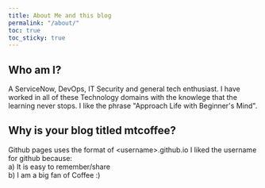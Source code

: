 ```yaml
---
title: About Me and this blog
permalink: "/about/"
toc: true
toc_sticky: true
---
```


## Who am I?
A ServiceNow, DevOps, IT Security and general tech enthusiast. I have worked in all of these Technology domains with the knowlege that the learning never stops.  I like the phrase "Approach Life with Beginner's Mind".
## Why is your blog titled mtcoffee?
Github pages uses the format of \<username\>.github.io I liked the username for github because:  
 a) It is easy to remember/share  
 b) I am a big fan of Coffee :)
